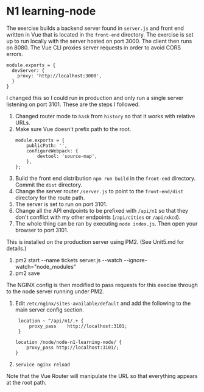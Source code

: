 # N1 learning-node

The exercise builds a backend server found in `server.js` and front end written in Vue that is located in the `front-end` directory. The exercise is
set up to run locally with the server hosted on port 3000. The client then runs on 8080. The Vue CLI
proxies server requests in order to avoid CORS errors.

```
module.exports = {
  devServer: {
    proxy: 'http://localhost:3000',
  }
}
```

I changed this so I could run in production and only run a single server listening on port 3101. These are the steps I followed.

1. Changed router mode to `hash` from `history` so that it works with relative URLs.
1. Make sure Vue doesn't prefix path to the root.
   ```
   module.exports = {
       publicPath: '',
       configureWebpack: {
           devtool: 'source-map',
       },
   };
   ```
1. Build the front end distribution `npm run build` in the `front-end` directory. Commit the `dist` directory.
1. Change the server router `/server.js` to point to the `front-end/dist` directory for the route path.
1. The server is set to run on port 3101.
1. Change all the API endpoints to be prefixed with `/api/n1` so that they don't conflict with my other endpoints (`/api/cities` or `/api/xkcd`).
1. The whole thing can be ran by executing `node index.js`. Then open your browser to port 3101.

This is installed on the production server using PM2. (See Unit5.md for details.)

1. pm2 start --name tickets server.js --watch --ignore-watch="node_modules"
1. pm2 save

The NGINX config is then modified to pass requests for this execise through to the node server running under PM2.

1. Edit `/etc/nginx/sites-available/default` and add the following to the main server config section.

   ```
    location ~ ^/api/n1/.+ {
        proxy_pass    http://localhost:3101;
    }

   location /node/node-n1-learning-node/ {
       proxy_pass http://localhost:3101/;
   }
   ```

1. `service nginx reload`

Note that the Vue Router will manipulate the URL so that everything appears at the root path.
